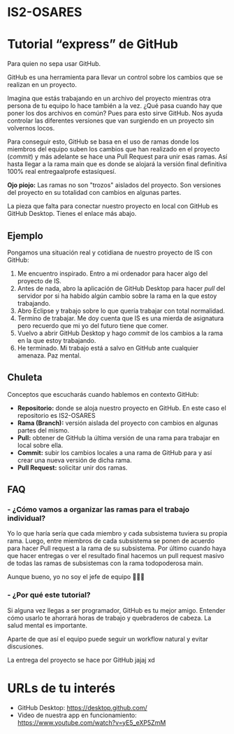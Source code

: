 # IS2-OSARES

# Tutorial “express” de GitHub

Para quien no sepa usar GitHub.

GitHub es una herramienta para llevar un control sobre los cambios que se realizan en un proyecto. 

Imagina que estás trabajando en un archivo del proyecto mientras otra persona de tu equipo lo hace también a la vez. ¿Qué pasa cuando hay que poner los dos archivos en común? Pues para esto sirve GitHub. Nos ayuda controlar las diferentes versiones que van surgiendo en un proyecto sin volvernos locos.

Para conseguir esto, GitHub se basa en el uso de ramas donde los miembros del equipo suben los cambios que han realizado en el proyecto (*commit*) y más adelante se hace una Pull Request para unir esas ramas. Así hasta llegar a la rama main que es donde se alojará la versión final definitiva 100% real entregaalprofe estasíquesí.

**Ojo piojo:** Las ramas no son "trozos" aislados del proyecto. Son versiones del proyecto en su totalidad con cambios en algunas partes.

La pieza que falta para conectar nuestro proyecto en local con GitHub es GitHub Desktop. Tienes el enlace más abajo.

## Ejemplo
Pongamos una situación real y cotidiana de nuestro proyecto de IS con GitHub:

1. Me encuentro inspirado. Entro a mi ordenador para hacer algo del proyecto de IS.
2. Antes de nada, abro la aplicación de GitHub Desktop para hacer *pull* del servidor por si ha habido algún cambio sobre la rama en la que estoy trabajando.
3. Abro Eclipse y trabajo sobre lo que quería trabajar con total normalidad.
4. Termino de trabajar. Me doy cuenta que IS es una mierda de asignatura pero recuerdo que mi yo del futuro tiene que comer.
5. Vuelvo a abrir GitHub Desktop y hago *commit* de los cambios a la rama en la que estoy trabajando.
6. He terminado. Mi trabajo está a salvo en GitHub ante cualquier amenaza. Paz mental.

## Chuleta
Conceptos que escucharás cuando hablemos en contexto GitHub:

- **Repositorio:** donde se aloja nuestro proyecto en GitHub. En este caso el repositorio es IS2-OSARES
- **Rama (Branch):** versión aislada del proyecto con cambios en algunas partes del mismo.
- **Pull:** obtener de GitHub la última versión de una rama para trabajar en local sobre ella.
- **Commit:** subir los cambios locales a una rama de GitHub para y así crear una nueva versión de dicha rama.
- **Pull Request:** solicitar unir dos ramas.

## FAQ
### - ¿Cómo vamos a organizar las ramas para el trabajo individual?
Yo lo que haría sería que cada miembro y cada subsistema tuviera su propia rama. Luego, entre miembros de cada subsistema se ponen de acuerdo para hacer Pull request a la rama de su subsistema. Por último cuando haya que hacer entregas o ver el resultado final hacemos un pull request masivo de todas las ramas de subsistemas con la rama todopoderosa main.

Aunque bueno, yo no soy el jefe de equipo 🤷🏻‍♂️

### - ¿Por qué este tutorial?
Si alguna vez llegas a ser programador, GitHub es tu mejor amigo. Entender cómo usarlo te ahorrará horas de trabajo y quebraderos de cabeza. La salud mental es importante.

Aparte de que así el equipo puede seguir un workflow natural y evitar discusiones.

La entrega del proyecto se hace por GitHub jajaj xd

# URLs de tu interés
- GitHub Desktop: https://desktop.github.com/
- Video de nuestra app en funcionamiento: https://www.youtube.com/watch?v=yE5_eXP5ZmM
